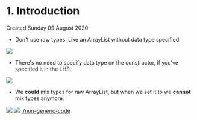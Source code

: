 # 1. Introduction
Created Sunday 09 August 2020


* Don't use raw types. Like an ArrayList without data type specified.

![](./1._Introduction/pasted_image001.png)

* There's no need to specify data type on the constructor, if you've specified it in the LHS.

![](./1._Introduction/pasted_image.png)

* We **could** mix types for raw ArrayList, but when we set it to <Integer> we **cannot** mix types anymore.

![](./1._Introduction/pasted_image002.png) ![](./1._Introduction/pasted_image003.png)
[./non-generic-code](./1._Introduction/non-generic-code)

